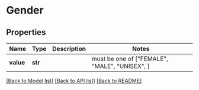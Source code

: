 # Gender


## Properties
Name | Type | Description | Notes
------------ | ------------- | ------------- | -------------
**value** | **str** |  |  must be one of ["FEMALE", "MALE", "UNISEX", ]

[[Back to Model list]](../README.md#documentation-for-models) [[Back to API list]](../README.md#documentation-for-api-endpoints) [[Back to README]](../README.md)


